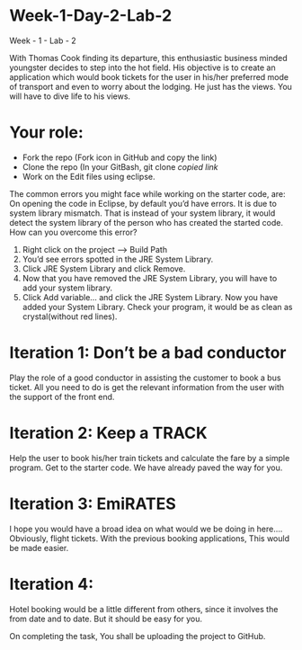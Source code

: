 # Week-1-Day-2-Lab-2
Week - 1 -  Lab - 2

With Thomas Cook finding its departure, this enthusiastic business minded youngster decides to step into the hot field. His objective is to create an application which would book tickets for the user in his/her preferred mode of transport and even to worry about the lodging. He just has the views. You will have to dive life to his views.

# Your role:
* Fork the repo (Fork icon in GitHub and copy the link)
* Clone the repo (In your GitBash, git clone *copied link*
* Work on the Edit files using eclipse.

The common errors you might face while working on the starter code, are:
On opening the code in Eclipse, by default you’d have errors. It is due to system library mismatch. That is instead of your system library, it would detect the system library of the person who has created the started code.
How can you overcome this error?
1. Right click on the project —> Build Path 
2. You’d see errors spotted in the JRE System Library.
3. Click JRE System Library and click Remove.
4. Now that you have removed the JRE System Library, you will have to add your system library.
5. Click Add variable… and click the JRE System Library.
Now you have added your System Library. Check your program, it would be as clean as crystal(without red lines).

# Iteration 1: Don’t be a bad conductor
Play the role of a good conductor in assisting the customer to book a bus ticket. All you need to do is get the relevant information from the user with the support of the front end. 
# Iteration 2: Keep a TRACK
Help the user to book his/her train tickets and calculate the fare by a simple program. Get to the starter code. We have already paved the way for you.
# Iteration 3: EmiRATES 
I hope you would have a broad idea on what would we be doing in here…. Obviously, flight tickets. With the previous booking applications, This would be made easier.
# Iteration 4: 
Hotel booking would be a little different from others, since it involves the from date and to date. But it should be easy for you.

On completing the task, You shall be uploading the project to GitHub.
